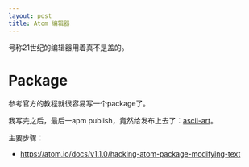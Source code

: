 ```yaml
---
layout: post
title: Atom 编辑器
---
```


号称21世纪的编辑器用着真不是盖的。

# Package
参考官方的教程就很容易写一个package了。

我写完之后，最后一apm publish，竟然给发布上去了：[ascii-art](https://atom.io/packages/ascii-art)。

主要步骤：



* https://atom.io/docs/v1.1.0/hacking-atom-package-modifying-text
